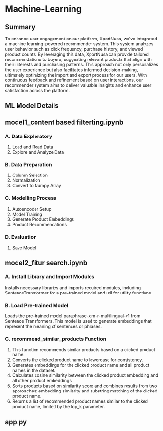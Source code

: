 # Machine-Learning
## Summary
To enhance user engagement on our platform, XportNusa, we've integrated a machine learning-powered recommender system. This system analyzes user behavior such as click frequency, purchase history, and viewed product counts. By leveraging this data, XportNusa can provide tailored recommendations to buyers, suggesting relevant products that align with their interests and purchasing patterns. This approach not only personalizes the user experience but also facilitates informed decision-making, ultimately optimizing the import and export process for our users. With continuous feedback and refinement based on user interactions, our recommender system aims to deliver valuable insights and enhance user satisfaction across the platform.

## ML Model Details 


## model1_content based filterting.ipynb

### A. Data Exploratory 
1. Load and Read Data
2. Explore and Analyze Data

### B. Data Preparation
1. Column Selection
2. Normalization
3. Convert to Numpy Array

### C. Modelling Process 
1. Autoencoder Setup
2. Model Training
3. Generate Product Embeddings
4. Product Recommendations

### D. Evaluation 
1. Save Model


## model2_fitur search.ipynb
### A. Install Library and Import Modules
Installs necessary libraries and imports required modules, including SentenceTransformer for a pre-trained model and util for utility functions.
### B. Load Pre-trained Model
Loads the pre-trained model paraphrase-xlm-r-multilingual-v1 from Sentence Transformers. This model is used to generate embeddings that represent the meaning of sentences or phrases.
### C. recommend_similar_products Function
1. This function recommends similar products based on a clicked product name.
2. Converts the clicked product name to lowercase for consistency.
3. Generates embeddings for the clicked product name and all product names in the dataset.
4. Calculates cosine similarity between the clicked product embedding and all other product embeddings.
5. Sorts products based on similarity score and combines results from two approaches: embedding similarity and substring matching of the clicked product name.
6. Returns a list of recommended product names similar to the clicked product name, limited by the top_k parameter.

## app.py
